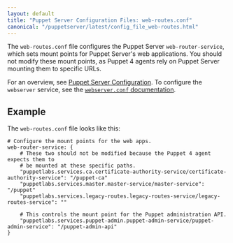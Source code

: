 ```yaml
---
layout: default
title: "Puppet Server Configuration Files: web-routes.conf"
canonical: "/puppetserver/latest/config_file_web-routes.html"
---
```


The `web-routes.conf` file configures the Puppet Server `web-router-service`, which sets mount points for Puppet Server's web applications. You should not modify these mount points, as Puppet 4 agents rely on Puppet Server mounting them to specific URLs.

For an overview, see [Puppet Server Configuration](./configuration.html). To configure the `webserver` service, see the [`webserver.conf` documentation](./config_file_webserver.html).

## Example

The `web-routes.conf` file looks like this:

~~~
# Configure the mount points for the web apps.
web-router-service: {
    # These two should not be modified because the Puppet 4 agent expects them to
    # be mounted at these specific paths.
    "puppetlabs.services.ca.certificate-authority-service/certificate-authority-service": "/puppet-ca"
    "puppetlabs.services.master.master-service/master-service": "/puppet"
    "puppetlabs.services.legacy-routes.legacy-routes-service/legacy-routes-service": ""

    # This controls the mount point for the Puppet administration API.
    "puppetlabs.services.puppet-admin.puppet-admin-service/puppet-admin-service": "/puppet-admin-api"
}
~~~
